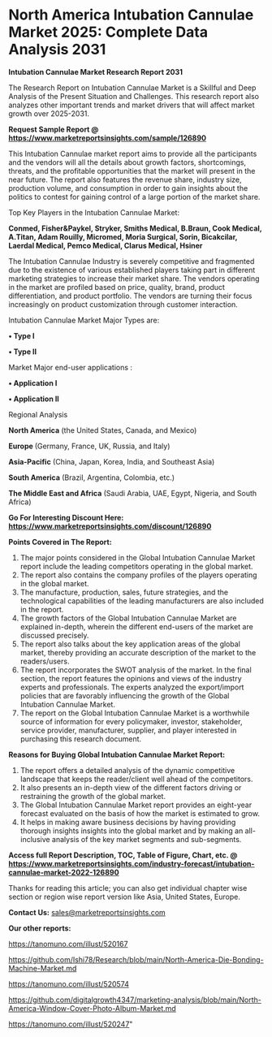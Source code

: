 # North America Intubation Cannulae Market 2025: Complete Data Analysis 2031

<strong>Intubation Cannulae Market Research Report 2031</strong>

The Research Report on Intubation Cannulae Market is a Skillful and Deep Analysis of the Present Situation and Challenges. This research report also analyzes other important trends and market drivers that will affect market growth over 2025-2031.

<strong>Request Sample Report @ <a href=https://www.marketreportsinsights.com/sample/126890>https://www.marketreportsinsights.com/sample/126890</a></strong>

This Intubation Cannulae market report aims to provide all the participants and the vendors will all the details about growth factors, shortcomings, threats, and the profitable opportunities that the market will present in the near future. The report also features the revenue share, industry size, production volume, and consumption in order to gain insights about the politics to contest for gaining control of a large portion of the market share.

Top Key Players in the Intubation Cannulae Market:

<strong>Conmed, Fisher&Paykel, Stryker, Smiths Medical, B.Braun, Cook Medical, A.Titan, Adam Rouilly, Micromed, Moria Surgical, Sorin, Bicakcilar, Laerdal Medical, Pemco Medical, Clarus Medical, Hsiner</strong>

The Intubation Cannulae Industry is severely competitive and fragmented due to the existence of various established players taking part in different marketing strategies to increase their market share. The vendors operating in the market are profiled based on price, quality, brand, product differentiation, and product portfolio. The vendors are turning their focus increasingly on product customization through customer interaction.

Intubation Cannulae Market Major Types are:

<strong>• Type I

• Type II</strong>

Market Major end-user applications :

<strong>• Application I

• Application II</strong>

Regional Analysis

</u><strong><b>North America</b></strong> (the United States, Canada, and Mexico)

<strong><b>Europe </b></strong>(Germany, France, UK, Russia, and Italy)

<strong><b>Asia-Pacific</b></strong> (China, Japan, Korea, India, and Southeast Asia)

<strong><b>South America</b></strong> (Brazil, Argentina, Colombia, etc.)

<strong><b>The Middle East and Africa</b></strong> (Saudi Arabia, UAE, Egypt, Nigeria, and South Africa)

<strong>Go For Interesting Discount Here: <a href=https://www.marketreportsinsights.com/discount/126890>https://www.marketreportsinsights.com/discount/126890</a></strong>

<strong>Points Covered in The Report:</strong>
<ol>
  <li>The major points considered in the Global Intubation Cannulae Market report include the leading competitors operating in the global market.</li>
  <li>The report also contains the company profiles of the players operating in the global market.</li>
  <li>The manufacture, production, sales, future strategies, and the technological capabilities of the leading manufacturers are also included in the report.</li>
  <li>The growth factors of the Global Intubation Cannulae Market are explained in-depth, wherein the different end-users of the market are discussed precisely.</li>
  <li>The report also talks about the key application areas of the global market, thereby providing an accurate description of the market to the readers/users.</li>
  <li>The report incorporates the SWOT analysis of the market. In the final section, the report features the opinions and views of the industry experts and professionals. The experts analyzed the export/import policies that are favorably influencing the growth of the Global Intubation Cannulae Market.</li>
  <li>The report on the Global Intubation Cannulae Market is a worthwhile source of information for every policymaker, investor, stakeholder, service provider, manufacturer, supplier, and player interested in purchasing this research document.</li>
</ol>
<strong>Reasons for Buying Global Intubation Cannulae Market Report:</strong>

<ol>
  <li>The report offers a detailed analysis of the dynamic competitive landscape that keeps the reader/client well ahead of the competitors.</li>
  <li>It also presents an in-depth view of the different factors driving or restraining the growth of the global market.</li>
  <li>The Global Intubation Cannulae Market report provides an eight-year forecast evaluated on the basis of how the market is estimated to grow.</li>
  <li>It helps in making aware business decisions by having providing thorough insights insights into the global market and by making an all-inclusive analysis of the key market segments and sub-segments.</li>
</ol>
<strong>Access full Report Description, TOC, Table of Figure, Chart, etc. @ <a href=https://www.marketreportsinsights.com/industry-forecast/intubation-cannulae-market-2022-126890>https://www.marketreportsinsights.com/industry-forecast/intubation-cannulae-market-2022-126890</a></strong>


Thanks for reading this article; you can also get individual chapter wise section or region wise report version like Asia, United States, Europe.

<strong>Contact Us:</strong>
sales@marketreportsinsights.com

<strong>Our other reports:</strong>

<a href=https://tanomuno.com/illust/520167>https://tanomuno.com/illust/520167</a>

<a href=https://github.com/Ishi78/Research/blob/main/North-America-Die-Bonding-Machine-Market.md>https://github.com/Ishi78/Research/blob/main/North-America-Die-Bonding-Machine-Market.md</a>

<a href=https://tanomuno.com/illust/520574>https://tanomuno.com/illust/520574</a>

<a href=https://github.com/digitalgrowth4347/marketing-analysis/blob/main/North-America-Window-Cover-Photo-Album-Market.md>https://github.com/digitalgrowth4347/marketing-analysis/blob/main/North-America-Window-Cover-Photo-Album-Market.md</a>

<a href=https://tanomuno.com/illust/520247>https://tanomuno.com/illust/520247</a>"
